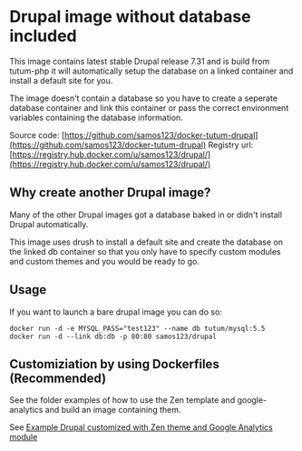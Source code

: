 # Drupal image without database included

This image contains latest stable Drupal release 7.31
and is build from tutum-php it will automatically setup
the database on a linked container 
and install a default site for you.

The image doesn't contain a database so you have to create
a seperate database container and link this container
or pass the correct environment variables containing
the database information.

Source code: [https://github.com/samos123/docker-tutum-drupal](https://github.com/samos123/docker-tutum-drupal)
Registry url: [https://registry.hub.docker.com/u/samos123/drupal/](https://registry.hub.docker.com/u/samos123/drupal/)

## Why create another Drupal image?
Many of the other Drupal images got a database baked in or 
didn't install Drupal automatically.

This image uses drush to install a default site and create the database
on the linked db container so that
you only have to specify custom modules and custom themes
and you would be ready to go.

## Usage
If you want to launch a bare drupal image you can do so:

    docker run -d -e MYSQL_PASS="test123" --name db tutum/mysql:5.5
    docker run -d --link db:db -p 80:80 samos123/drupal

## Customiziation by using Dockerfiles (Recommended)
See the folder examples of how to use the Zen template and google-analytics and
build an image containing them.

See [Example Drupal customized with Zen theme and Google Analytics module](https://github.com/samos123/docker-tutum-drupal/tree/master/examples)



